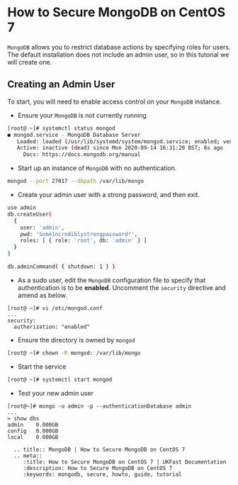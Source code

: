 # How to Secure MongoDB on CentOS 7

`MongoDB` allows you to restrict database actions by specifying roles for users. The default installation does not include an admin user, so in this tutorial we will create one.

## Creating an Admin User

To start, you will need to enable access control on your `MongoDB` instance. 

* Ensure your `MongoDB` is not currently running
```bash
[root@ ~]# systemctl status mongod
● mongod.service - MongoDB Database Server
   Loaded: loaded (/usr/lib/systemd/system/mongod.service; enabled; vendor preset: disabled)
   Active: inactive (dead) since Mon 2020-09-14 16:31:20 BST; 6s ago
     Docs: https://docs.mongodb.org/manual

```
* Start up an instance of `MongoDB` with no authentication.
```bash
mongod --port 27017 --dbpath /var/lib/mongo
```
* Create your admin user with a strong password, and then exit.
```bash
use admin
db.createUser(
  {
    user: 'admin',
    pwd: 'Some1ncrediblystrongpassword!',
    roles: [ { role: 'root', db: 'admin' } ]
  }
)

db.adminCommand( { shutdown: 1 } )
```

* As a sudo user, edit the `MongoDB` configuration file to specify that authentication is to be **enabled**. Uncomment the `security` directive and amend as below.
```
[root@ ~]# vi /etc/mongod.conf
...
security:
  authorization: "enabled"
```
* Ensure the directory is owned by `mongod`
```bash
[root@ ~]# chown -R mongod: /var/lib/mongo
```
* Start the service
```bash
[root@ ~]# systemctl start mongod
```
* Test your new admin user
```
[root@~]# mongo -u admin -p --authenticationDatabase admin
...
> show dbs
admin    0.000GB
config   0.000GB
local    0.000GB
```

```eval_rst
  .. title:: MongoDB | How to Secure MongoDB on CentOS 7
  .. meta::
     :title: How to Secure MongoDB on CentOS 7 | UKFast Documentation
     :description: How to Secure MongoDB on CentOS 7
     :keywords: mongodb, secure, howto, guide, tutorial
```
